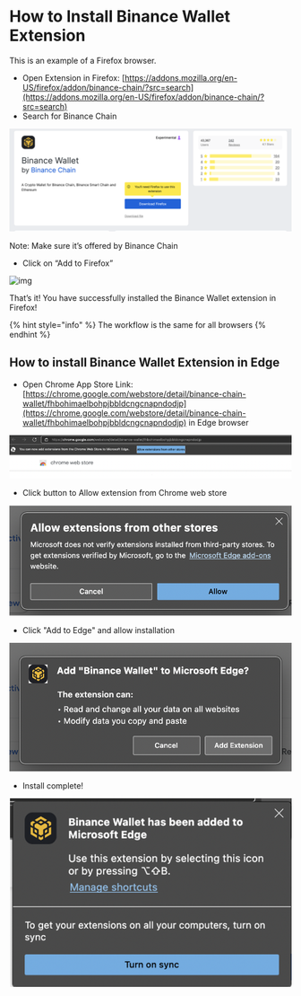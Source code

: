 # How to Install Binance Wallet Extension

This is an example of a Firefox browser.&#x20;

* Open Extension in Firefox: [https://addons.mozilla.org/en-US/firefox/addon/binance-chain/?src=search](https://addons.mozilla.org/en-US/firefox/addon/binance-chain/?src=search)
* Search for Binance Chain

![](<../../.gitbook/assets/image (87) (1) (1).png>)

Note: Make sure it’s offered by Binance Chain

* Click on “Add to Firefox”

![img](https://lh4.googleusercontent.com/BxNDhV2jxT9B7D8cbS7Fh8XY1TVeh\_45Sm18xn\_sBCTSUGtQzFI086TBS61QHXquLxmikpSpILOAlpE-azn9EWgdwU0kraW1VrCbjqXK8liCylFw\_IBfyW40yOk5aNCX34oRi\_sX)

That’s it! You have successfully installed the Binance Wallet extension in Firefox!

{% hint style="info" %}
The workflow is the same for all browsers
{% endhint %}

## How to install Binance Wallet Extension in Edge

* Open Chrome App Store Link: [https://chrome.google.com/webstore/detail/binance-chain-wallet/fhbohimaelbohpjbbldcngcnapndodjp](https://chrome.google.com/webstore/detail/binance-chain-wallet/fhbohimaelbohpjbbldcngcnapndodjp) in Edge browser

![](<../../.gitbook/assets/image (88).png>)

* Click button to Allow extension from Chrome web store

![](<../../.gitbook/assets/image (89) (1).png>)

* Click "Add to Edge" and allow installation

![](<../../.gitbook/assets/image (90) (1).png>)

* Install complete!

![](<../../.gitbook/assets/image (87) (1).png>)
